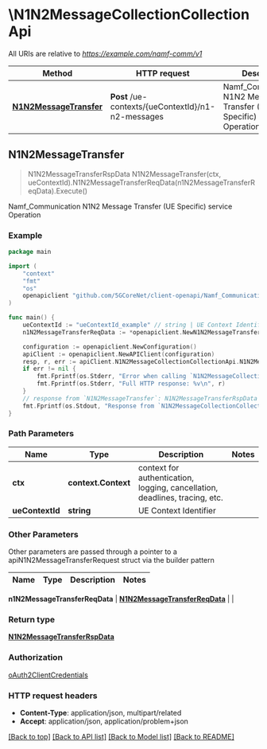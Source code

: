 # \N1N2MessageCollectionCollectionApi

All URIs are relative to *https://example.com/namf-comm/v1*

Method | HTTP request | Description
------------- | ------------- | -------------
[**N1N2MessageTransfer**](N1N2MessageCollectionCollectionApi.md#N1N2MessageTransfer) | **Post** /ue-contexts/{ueContextId}/n1-n2-messages | Namf_Communication N1N2 Message Transfer (UE Specific) service Operation



## N1N2MessageTransfer

> N1N2MessageTransferRspData N1N2MessageTransfer(ctx, ueContextId).N1N2MessageTransferReqData(n1N2MessageTransferReqData).Execute()

Namf_Communication N1N2 Message Transfer (UE Specific) service Operation

### Example

```go
package main

import (
    "context"
    "fmt"
    "os"
    openapiclient "github.com/5GCoreNet/client-openapi/Namf_Communication"
)

func main() {
    ueContextId := "ueContextId_example" // string | UE Context Identifier
    n1N2MessageTransferReqData := *openapiclient.NewN1N2MessageTransferReqData() // N1N2MessageTransferReqData | 

    configuration := openapiclient.NewConfiguration()
    apiClient := openapiclient.NewAPIClient(configuration)
    resp, r, err := apiClient.N1N2MessageCollectionCollectionApi.N1N2MessageTransfer(context.Background(), ueContextId).N1N2MessageTransferReqData(n1N2MessageTransferReqData).Execute()
    if err != nil {
        fmt.Fprintf(os.Stderr, "Error when calling `N1N2MessageCollectionCollectionApi.N1N2MessageTransfer``: %v\n", err)
        fmt.Fprintf(os.Stderr, "Full HTTP response: %v\n", r)
    }
    // response from `N1N2MessageTransfer`: N1N2MessageTransferRspData
    fmt.Fprintf(os.Stdout, "Response from `N1N2MessageCollectionCollectionApi.N1N2MessageTransfer`: %v\n", resp)
}
```

### Path Parameters


Name | Type | Description  | Notes
------------- | ------------- | ------------- | -------------
**ctx** | **context.Context** | context for authentication, logging, cancellation, deadlines, tracing, etc.
**ueContextId** | **string** | UE Context Identifier | 

### Other Parameters

Other parameters are passed through a pointer to a apiN1N2MessageTransferRequest struct via the builder pattern


Name | Type | Description  | Notes
------------- | ------------- | ------------- | -------------

 **n1N2MessageTransferReqData** | [**N1N2MessageTransferReqData**](N1N2MessageTransferReqData.md) |  | 

### Return type

[**N1N2MessageTransferRspData**](N1N2MessageTransferRspData.md)

### Authorization

[oAuth2ClientCredentials](../README.md#oAuth2ClientCredentials)

### HTTP request headers

- **Content-Type**: application/json, multipart/related
- **Accept**: application/json, application/problem+json

[[Back to top]](#) [[Back to API list]](../README.md#documentation-for-api-endpoints)
[[Back to Model list]](../README.md#documentation-for-models)
[[Back to README]](../README.md)

